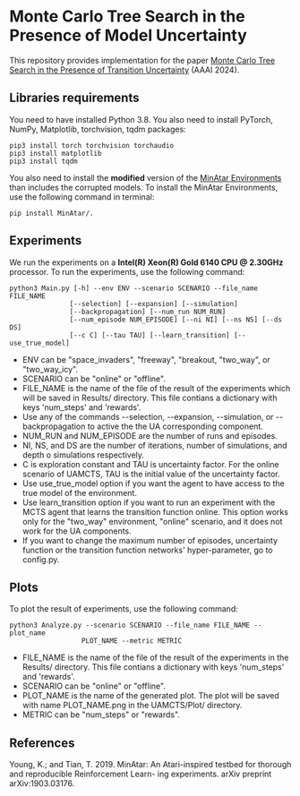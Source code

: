 # Monte Carlo Tree Search in the Presence of Model Uncertainty
This repository provides implementation for the paper [Monte Carlo Tree Search in the Presence of Transition Uncertainty]() (AAAI 2024).

## Libraries requirements
You need to have installed Python 3.8. You also need to install PyTorch, NumPy, Matplotlib, torchvision, tqdm packages:

```
pip3 install torch torchvision torchaudio
pip3 install matplotlib
pip3 install tqdm
```
You also need to install the **modified** version of the [MinAtar Environments](https://github.com/kenjyoung/MinAtar) than includes the corrupted models. To install the MinAtar Environments, use the following command in terminal:
```
pip install MinAtar/.
```

## Experiments
We run the experiments on a **Intel(R) Xeon(R) Gold 6140 CPU @ 2.30GHz** processor.
To run the experiments, use the following command:

```
python3 Main.py [-h] --env ENV --scenario SCENARIO --file_name FILE_NAME
               [--selection] [--expansion] [--simulation]
               [--backpropagation] [--num_run NUM_RUN]
               [--num_episode NUM_EPISODE] [--ni NI] [--ns NS] [--ds DS]
               [--c C] [--tau TAU] [--learn_transition] [--use_true_model]
```
- ENV can be "space_invaders", "freeway", "breakout, "two_way", or "two_way_icy".
- SCENARIO can be "online" or "offline".
- FILE_NAME is the name of the file of the result of the experiments which will be saved in Results/ directory. This file contians a dictionary with keys 'num_steps' and 'rewards'.
- Use any of the commands --selection, --expansion, --simulation, or --backpropagation to active the the UA corresponding component.
- NUM_RUN and NUM_EPISODE are the number of runs and episodes.
- NI, NS, and DS are the number of iterations, number of simulations, and depth o simulations respectively.
- C is exploration constant and TAU is uncertainty factor. For the online scenario of UAMCTS, TAU is the initial value of the uncertainty factor. 
- Use use_true_model option if you want the agent to have access to the true model of the environment.
- Use learn_transition option if you want to run an experiment with the MCTS agent that learns the transition function online. This option works only for the "two_way" environment, "online" scenario, and it does not work for the UA components.
- If you want to change the maximum number of episodes, uncertainty function or the transition function networks' hyper-parameter, go to config.py.


## Plots
To plot the result of experiments, use the following command:
```
python3 Analyze.py --scenario SCENARIO --file_name FILE_NAME --plot_name
                  PLOT_NAME --metric METRIC
```
- FILE_NAME is the name of the file of the result of the experiments in the Results/ directory. This file contians a dictionary with keys 'num_steps' and 'rewards'.
- SCENARIO can be "online" or "offline".
- PLOT_NAME is the name of the generated plot. The plot will be saved with name PLOT_NAME.png in the UAMCTS/Plot/ directory.
- METRIC can be "num_steps" or "rewards".

## References
Young, K.; and Tian, T. 2019. MinAtar: An Atari-inspired testbed for thorough and reproducible Reinforcement Learn- ing experiments. arXiv preprint arXiv:1903.03176.
